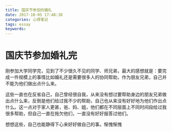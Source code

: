 ```yaml
---
title: 国庆节参加的婚礼
date: 2017-10-05 17:48:38
categories: 心得笔记
tags: essay
keywords:
---
```


# 国庆节参加婚礼完 #

刚参加大学同学完，见到了不少很久不见的同学、师兄弟，最大的感想就是：要完成一件规模上的事情比如婚礼还是需要很多人的协同帮助，作为朋友兄弟，自己并不能为他们做出点什么来。

这些一直也在反省自己，自己曾经很自我，从来没有想过要帮助身边的朋友兄弟做出点什么来，反倒是他们给过我不少的帮助，自己也从来没有好好地为他们作出点什么。这一点对于家人更甚，爸、妈、姐，他们都在不同层面上不同时间段给过我很多帮助，但自己一直在拖欠他们，一直没有好好报答过他们。

想想这些，自己也能静得下心来好好做自己的事。惭愧惭愧
